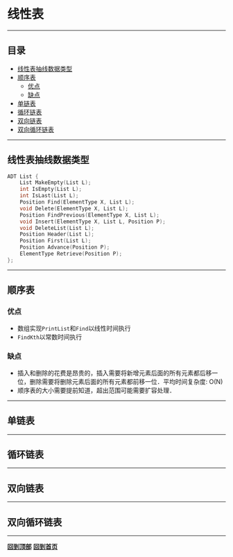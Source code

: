 # 线性表

----

## 目录
<!-- vim-markdown-toc GFM -->

* [线性表抽线数据类型](#线性表抽线数据类型)
* [顺序表](#顺序表)
    * [优点](#优点)
    * [缺点](#缺点)
* [单链表](#单链表)
* [循环链表](#循环链表)
* [双向链表](#双向链表)
* [双向循环链表](#双向循环链表)

<!-- vim-markdown-toc -->

----

## 线性表抽线数据类型
```c
ADT List {
    List MakeEmpty(List L);
    int IsEmpty(List L);
    int IsLast(List L);
    Position Find(ElementType X, List L);
    void Delete(ElementType X, List L);
    Position FindPrevious(ElementType X, List L);
    void Insert(ElementType X, List L, Position P);
    void DeleteList(List L);
    Position Header(List L);
    Position First(List L);
    Position Advance(Position P);
    ElementType Retrieve(Position P);
};
```

----

## 顺序表
### 优点
- 数组实现`PrintList`和`Find`以线性时间执行
- `FindKth`以常数时间执行

### 缺点
- 插入和删除的花费是昂贵的，插入需要将新增元素后面的所有元素都后移一位，删除需要将删除元素后面的所有元素都前移一位．平均时间复杂度: O(N)
- 顺序表的大小需要提前知道，超出范围可能需要扩容处理．

----

## 单链表

----

## 循环链表

----

## 双向链表

----

## 双向循环链表

----

**[回到顶部](#线性表)**
**[回到首页](https://github.com/zhengqijun0121/Data-Structures-and-Algorithm-Analysis-in-C)**

<!-- EOF -->

